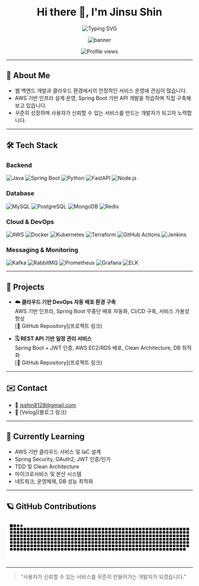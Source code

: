 <h1 align="center">Hi there 👋, I'm Jinsu Shin</h1>

<p align="center">
  <img src="https://readme-typing-svg.demolab.com?font=Fira+Code&size=25&pause=1000&color=6DB33F&center=true&vCenter=true&width=500&lines=Web+Backend+Developer+with+Cloud+Engineering;Building+Stable+and+Practical+Services;Growing+Through+Consistent+Practice" alt="Typing SVG" />
</p>

<p align="center">
  <img src="https://capsule-render.vercel.app/api?type=waving&color=6DB33F&height=180&section=header&text=Welcome%20to%20My%20GitHub&fontSize=30&fontAlignY=40" alt="banner"/>
</p>

<p align="center">
  <img src="https://komarev.com/ghpvc/?username=jsshin8128&color=6DB33F&style=flat-square" alt="Profile views" />
</p>

---

## 🚀 About Me

- 웹 백엔드 개발과 클라우드 환경에서의 안정적인 서비스 운영에 관심이 많습니다.
- AWS 기반 인프라 설계·운영, Spring Boot 기반 API 개발을 학습하며 직접 구축해보고 있습니다.
- 꾸준히 성장하며 사용자가 신뢰할 수 있는 서비스를 만드는 개발자가 되고자 노력합니다.

---

## 🛠️ Tech Stack

### Backend
![Java](https://img.shields.io/badge/Java-007396?style=flat-square&logo=java&logoColor=white)
![Spring Boot](https://img.shields.io/badge/Spring%20Boot-6DB33F?style=flat-square&logo=spring-boot&logoColor=white)
![Python](https://img.shields.io/badge/Python-3776AB?style=flat-square&logo=python&logoColor=white)
![FastAPI](https://img.shields.io/badge/FastAPI-009688?style=flat-square&logo=fastapi&logoColor=white)
![Node.js](https://img.shields.io/badge/Node.js-339933?style=flat-square&logo=node.js&logoColor=white)

### Database
![MySQL](https://img.shields.io/badge/MySQL-4479A1?style=flat-square&logo=mysql&logoColor=white)
![PostgreSQL](https://img.shields.io/badge/PostgreSQL-336791?style=flat-square&logo=postgresql&logoColor=white)
![MongoDB](https://img.shields.io/badge/MongoDB-47A248?style=flat-square&logo=mongodb&logoColor=white)
![Redis](https://img.shields.io/badge/Redis-DC382D?style=flat-square&logo=redis&logoColor=white)

### Cloud & DevOps
![AWS](https://img.shields.io/badge/AWS-232F3E?style=flat-square&logo=amazon-aws&logoColor=white)
![Docker](https://img.shields.io/badge/Docker-2496ED?style=flat-square&logo=docker&logoColor=white)
![Kubernetes](https://img.shields.io/badge/Kubernetes-326CE5?style=flat-square&logo=kubernetes&logoColor=white)
![Terraform](https://img.shields.io/badge/Terraform-623CE4?style=flat-square&logo=terraform&logoColor=white)
![GitHub Actions](https://img.shields.io/badge/GitHub%20Actions-2088FF?style=flat-square&logo=github-actions&logoColor=white)
![Jenkins](https://img.shields.io/badge/Jenkins-D24939?style=flat-square&logo=jenkins&logoColor=white)

### Messaging & Monitoring
![Kafka](https://img.shields.io/badge/Kafka-231F20?style=flat-square&logo=apache-kafka&logoColor=white)
![RabbitMQ](https://img.shields.io/badge/RabbitMQ-FF6600?style=flat-square&logo=rabbitmq&logoColor=white)
![Prometheus](https://img.shields.io/badge/Prometheus-E6522C?style=flat-square&logo=prometheus&logoColor=white)
![Grafana](https://img.shields.io/badge/Grafana-F46800?style=flat-square&logo=grafana&logoColor=white)
![ELK](https://img.shields.io/badge/ELK-005571?style=flat-square&logo=elastic-stack&logoColor=white)

---

## 📌 Projects

- **☁️ 클라우드 기반 DevOps 자동 배포 환경 구축**  
  AWS 기반 인프라, Spring Boot 무중단 배포 자동화, CI/CD 구축, 서비스 가용성 향상  
  [🔗 GitHub Repository](프로젝트 링크)

- **🗓️ REST API 기반 일정 관리 서비스**  
  Spring Boot + JWT 인증, AWS EC2/RDS 배포, Clean Architecture, DB 최적화  
  [🔗 GitHub Repository](프로젝트 링크)

---

## ✉️ Contact

- 📧 [jsshin8128@gmail.com](mailto:jsshin8128@gmail.com)
- 📝 [Velog](블로그 링크)

---

## 🌱 Currently Learning

- AWS 기반 클라우드 서비스 및 IaC 설계
- Spring Security, OAuth2, JWT 인증/인가
- TDD 및 Clean Architecture
- 마이크로서비스 및 분산 시스템
- 네트워크, 운영체제, DB 성능 최적화

---

## 🪐 GitHub Contributions

<p align="center">
  <img src="https://raw.githubusercontent.com/Platane/snk/output/github-contribution-grid-snake-dark.svg" alt="snake animation" />
</p>

---

> “사용자가 신뢰할 수 있는 서비스를 꾸준히 만들어가는 개발자가 되겠습니다.”
